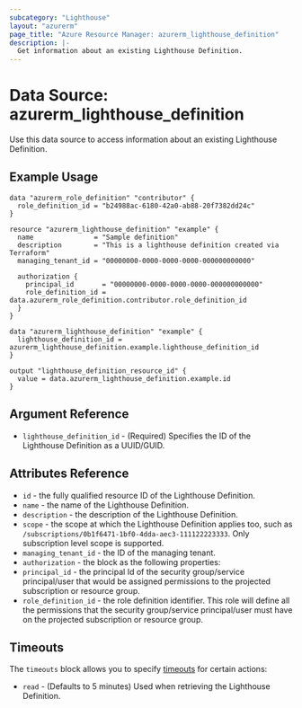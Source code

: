 ```yaml
---
subcategory: "Lighthouse"
layout: "azurerm"
page_title: "Azure Resource Manager: azurerm_lighthouse_definition"
description: |-
  Get information about an existing Lighthouse Definition.
---
```


# Data Source: azurerm_lighthouse_definition

Use this data source to access information about an existing Lighthouse Definition.

## Example Usage

```hcl
data "azurerm_role_definition" "contributor" {
  role_definition_id = "b24988ac-6180-42a0-ab88-20f7382dd24c"
}

resource "azurerm_lighthouse_definition" "example" {
  name               = "Sample definition"
  description        = "This is a lighthouse definition created via Terraform"
  managing_tenant_id = "00000000-0000-0000-0000-000000000000"

  authorization {
    principal_id       = "00000000-0000-0000-0000-000000000000"
    role_definition_id = data.azurerm_role_definition.contributor.role_definition_id
  }
}

data "azurerm_lighthouse_definition" "example" {
  lighthouse_definition_id = azurerm_lighthouse_definition.example.lighthouse_definition_id
}

output "lighthouse_definition_resource_id" {
  value = data.azurerm_lighthouse_definition.example.id
}
```

## Argument Reference

* `lighthouse_definition_id` - (Required) Specifies the ID of the Lighthouse Definition as a UUID/GUID.

## Attributes Reference

* `id` - the fully qualified resource ID of the Lighthouse Definition.
* `name` - the name of the Lighthouse Definition.
* `description` - the description of the Lighthouse Definition.
* `scope` - the scope at which the Lighthouse Definition applies too, such as `/subscriptions/0b1f6471-1bf0-4dda-aec3-111122223333`. Only subscription level scope is supported.
* `managing_tenant_id` - the ID of the managing tenant.
* `authorization` - the block as the following properties:
* `principal_id` - the principal Id of the security group/service principal/user that would be assigned permissions to the projected subscription or resource group.
* `role_definition_id` - the role definition identifier. This role will define all the permissions that the security group/service principal/user must have on the projected subscription or resource group.

## Timeouts

The `timeouts` block allows you to specify [timeouts](https://www.terraform.io/docs/configuration/resources.html#timeouts) for certain actions:

* `read` - (Defaults to 5 minutes) Used when retrieving the Lighthouse Definition.
